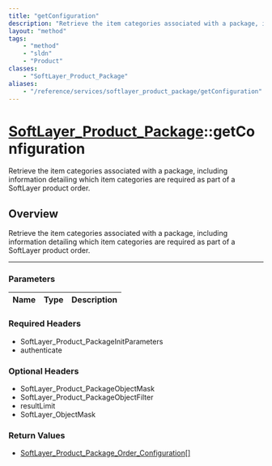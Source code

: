 ```yaml
---
title: "getConfiguration"
description: "Retrieve the item categories associated with a package, including information detailing which item categories are requir... "
layout: "method"
tags:
    - "method"
    - "sldn"
    - "Product"
classes:
    - "SoftLayer_Product_Package"
aliases:
    - "/reference/services/softlayer_product_package/getConfiguration"
---
```

# [SoftLayer_Product_Package](/reference/services/SoftLayer_Product_Package)::getConfiguration


Retrieve the item categories associated with a package, including information detailing which item categories are required as part of a SoftLayer product order.


## Overview 
Retrieve the item categories associated with a package, including information detailing which item categories are required as part of a SoftLayer product order.

-----

### Parameters 
|Name | Type | Description |
| --- | --- | --- |


### Required Headers
* SoftLayer_Product_PackageInitParameters
* authenticate


### Optional Headers
* SoftLayer_Product_PackageObjectMask
* SoftLayer_Product_PackageObjectFilter
* resultLimit
* SoftLayer_ObjectMask

### Return Values
* <a href='/reference/datatypes/SoftLayer_Product_Package_Order_Configuration'>SoftLayer_Product_Package_Order_Configuration[] </a>




